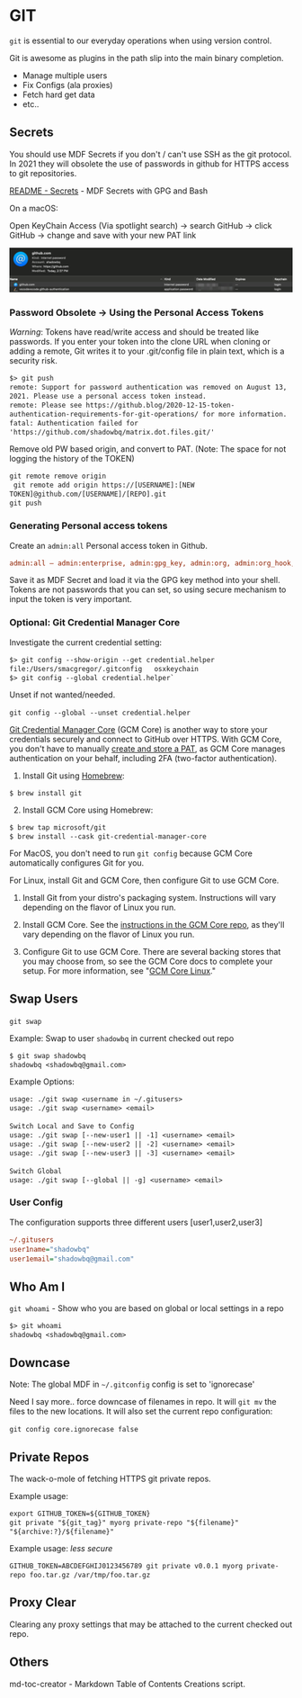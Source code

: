 # GIT

`git` is essential to our everyday operations when using version control.

Git is awesome as plugins in the path slip into the main binary completion.

* Manage multiple users
* Fix Configs (ala proxies)
* Fetch hard get data
* etc..

## Secrets

You should use MDF Secrets if you don't / can't use SSH as the git protocol. In 2021 they will obsolete the use of passwords in github for HTTPS access to git repositories.

[README - Secrets](docs/README.secrets.md) - MDF Secrets with GPG and Bash

On a macOS:

Open KeyChain Access (Via spotlight search) → search GitHub → click GitHub → change and save with your new PAT link

![matrix-screenshot](meta/git-keystore-mac.png)
### Password Obsolete -> Using the Personal Access Tokens 

*Warning*: Tokens have read/write access and should be treated like passwords. If you enter your token into the clone URL when cloning or adding a remote, Git writes it to your .git/config file in plain text, which is a security risk.

```shell
$> git push
remote: Support for password authentication was removed on August 13, 2021. Please use a personal access token instead.
remote: Please see https://github.blog/2020-12-15-token-authentication-requirements-for-git-operations/ for more information.
fatal: Authentication failed for 'https://github.com/shadowbq/matrix.dot.files.git/'
```

Remove old PW based origin, and convert to PAT. 
(Note: The space for not logging the history of the TOKEN)

```shell
git remote remove origin
 git remote add origin https://[USERNAME]:[NEW TOKEN]@github.com/[USERNAME]/[REPO].git
git push
```

### Generating Personal access tokens

Create an `admin:all` Personal access token in Github.

```ini
admin:all — admin:enterprise, admin:gpg_key, admin:org, admin:org_hook, admin:public_key, admin:repo_hook, delete:packages, delete_repo, gist, notifications, repo, user, workflow, write:discussion, write:packages
```

Save it as MDF Secret and load it via the GPG key method into your shell. Tokens are not passwords that you can set, so using secure mechanism to input the token is very important. 

### Optional: Git Credential Manager Core

Investigate the current credential setting:

```shell
$> git config --show-origin --get credential.helper
file:/Users/smacgregor/.gitconfig	osxkeychain
$> git config --global credential.helper`
```

Unset if not wanted/needed.

`git config --global --unset credential.helper`


[Git Credential Manager Core](https://github.com/microsoft/Git-Credential-Manager-Core) (GCM Core) is another way to store your credentials securely and connect to GitHub over HTTPS. With GCM Core, you don't have to manually [create and store a PAT](/github/authenticating-to-github/creating-a-personal-access-token), as GCM Core manages authentication on your behalf, including 2FA (two-factor authentication).

1. Install Git using [Homebrew](https://brew.sh/):
  ```shell
  $ brew install git
  ```

2. Install GCM Core using Homebrew:
  ```shell
  $ brew tap microsoft/git
  $ brew install --cask git-credential-manager-core
  ```
  For MacOS, you don't need to run `git config` because GCM Core automatically configures Git for you.

For Linux, install Git and GCM Core, then configure Git to use GCM Core.

1. Install Git from your distro's packaging system. Instructions will vary depending on the flavor of Linux you run.

2. Install GCM Core. See the [instructions in the GCM Core repo](https://github.com/microsoft/Git-Credential-Manager-Core#linux-install-instructions), as they'll vary depending on the flavor of Linux you run.

3. Configure Git to use GCM Core. There are several backing stores that you may choose from, so see the GCM Core docs to complete your setup. For more information, see "[GCM Core Linux](https://aka.ms/gcmcore-linuxcredstores)."

## Swap Users

`git swap` 

Example: Swap to user `shadowbq` in current checked out repo

```shell
$ git swap shadowbq
shadowbq <shadowbq@gmail.com>
```

Example Options:

```shell
usage: ./git swap <username in ~/.gitusers>
usage: ./git swap <username> <email>

Switch Local and Save to Config
usage: ./git swap [--new-user1 || -1] <username> <email>
usage: ./git swap [--new-user2 || -2] <username> <email>
usage: ./git swap [--new-user3 || -3] <username> <email>

Switch Global
usage: ./git swap [--global || -g] <username> <email>
```

### User Config

The configuration supports three different users [user1,user2,user3]

```ini
~/.gitusers
user1name="shadowbq"
user1email="shadowbq@gmail.com"
```

## Who Am I

`git whoami` - Show who you are based on global or local settings in a repo

```shell
$> git whoami
shadowbq <shadowbq@gmail.com>
```

## Downcase

Note: The global MDF in `~/.gitconfig` config is set to 'ignorecase'

Need I say more.. force downcase of filenames in repo. It will `git mv` the files to the new locations.
It will also set the current repo configuration:

`git config core.ignorecase false`

## Private Repos

The wack-o-mole of fetching HTTPS git private repos.

Example usage: 

```shell
export GITHUB_TOKEN=${GITHUB_TOKEN} 
git private "${git_tag}" myorg private-repo "${filename}" "${archive:?}/${filename}"
```

Example usage: *less secure*

```shell
GITHUB_TOKEN=ABCDEFGHIJ0123456789 git private v0.0.1 myorg private-repo foo.tar.gz /var/tmp/foo.tar.gz
```

## Proxy Clear

Clearing any proxy settings that may be attached to the current checked out repo.

## Others

md-toc-creator - Markdown Table of Contents Creations script.
